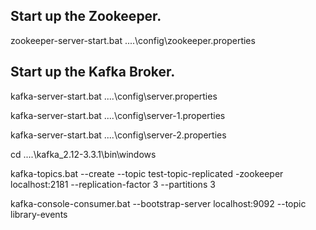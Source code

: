 ## Start up the Zookeeper.

zookeeper-server-start.bat ..\..\config\zookeeper.properties

## Start up the Kafka Broker.

kafka-server-start.bat ..\..\config\server.properties

kafka-server-start.bat ..\..\config\server-1.properties

kafka-server-start.bat ..\..\config\server-2.properties

cd ..\..\kafka_2.12-3.3.1\bin\windows

kafka-topics.bat --create --topic test-topic-replicated -zookeeper localhost:2181 --replication-factor 3 --partitions 3

kafka-console-consumer.bat --bootstrap-server localhost:9092 --topic library-events